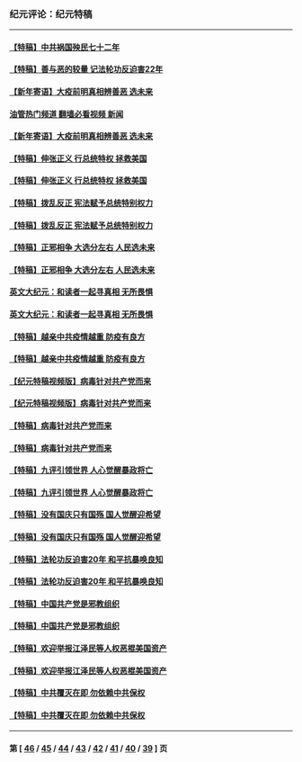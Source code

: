 ### 纪元评论：纪元特稿
---
#### [【特稿】中共祸国殃民七十二年](../../pages/nsc424/n13272607.md?11090330) 
#### [【特稿】善与恶的较量 记法轮功反迫害22年](../../pages/nsc424/n13086597.md?11090330) 
#### [【新年寄语】大疫前明真相辨善恶 选未来](../../pages/nsc424/n12660855.md?11090330) 
#### [油管热门频道 翻墙必看视频 新闻](ok?11090330)
#### [【新年寄语】大疫前明真相辨善恶 选未来](../../pages/nsc424/n12660855.md?11090330) 
#### [【特稿】伸张正义 行总统特权 拯救美国](../../pages/nsc424/n12616806.md?11090330) 
#### [【特稿】伸张正义 行总统特权 拯救美国](../../pages/nsc424/n12616806.md?11090330) 
#### [【特稿】拨乱反正 宪法赋予总统特别权力](../../pages/nsc424/n12598306.md?11090330) 
#### [【特稿】拨乱反正 宪法赋予总统特别权力](../../pages/nsc424/n12598306.md?11090330) 
#### [【特稿】正邪相争 大选分左右 人民选未来](../../pages/nsc424/n12545208.md?11090330) 
#### [【特稿】正邪相争 大选分左右 人民选未来](../../pages/nsc424/n12545208.md?11090330) 
#### [英文大纪元：和读者一起寻真相 无所畏惧](../../pages/nsc424/n12542027.md?11090330) 
#### [英文大纪元：和读者一起寻真相 无所畏惧](../../pages/nsc424/n12542027.md?11090330) 
#### [【特稿】越亲中共疫情越重 防疫有良方](../../pages/nsc424/n12042989.md?11090330) 
#### [【特稿】越亲中共疫情越重 防疫有良方](../../pages/nsc424/n12042989.md?11090330) 
#### [【纪元特稿视频版】病毒针对共产党而来](../../pages/nsc424/n11977328.md?11090330) 
#### [【纪元特稿视频版】病毒针对共产党而来](../../pages/nsc424/n11977328.md?11090330) 
#### [【特稿】病毒针对共产党而来](../../pages/nsc424/n11928818.md?11090330) 
#### [【特稿】病毒针对共产党而来](../../pages/nsc424/n11928818.md?11090330) 
#### [【特稿】九评引领世界 人心觉醒暴政将亡](../../pages/nsc424/n11660496.md?11090330) 
#### [【特稿】九评引领世界 人心觉醒暴政将亡](../../pages/nsc424/n11660496.md?11090330) 
#### [【特稿】没有国庆只有国殇 国人觉醒迎希望](../../pages/nsc424/n11549354.md?11090330) 
#### [【特稿】没有国庆只有国殇 国人觉醒迎希望](../../pages/nsc424/n11549354.md?11090330) 
#### [【特稿】法轮功反迫害20年 和平抗暴唤良知](../../pages/nsc424/n11389135.md?11090330) 
#### [【特稿】法轮功反迫害20年 和平抗暴唤良知](../../pages/nsc424/n11389135.md?11090330) 
#### [【特稿】中国共产党是邪教组织](../../pages/nsc424/n11355551.md?11090330) 
#### [【特稿】中国共产党是邪教组织](../../pages/nsc424/n11355551.md?11090330) 
#### [【特稿】欢迎举报江泽民等人权恶棍美国资产](../../pages/nsc424/n11303040.md?11090330) 
#### [【特稿】欢迎举报江泽民等人权恶棍美国资产](../../pages/nsc424/n11303040.md?11090330) 
#### [【特稿】中共覆灭在即 勿依赖中共保权](../../pages/nsc424/n11278510.md?11090330) 
#### [【特稿】中共覆灭在即 勿依赖中共保权](../../pages/nsc424/n11278510.md?11090330) 

---
#### 第 [ [46](./46.md?11090330) / [45](./45.md?11090330) / [44](./44.md?11090330) / [43](./43.md?11090330) / [42](./42.md?11090330) / [41](./41.md?11090330) / [40](./40.md?11090330) / [39](./39.md?11090330) ] 页
